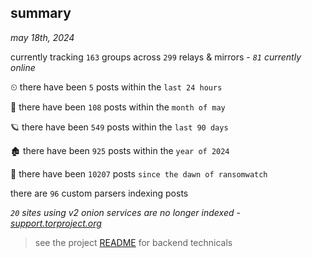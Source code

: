 
## summary
_may 18th, 2024_

currently tracking `163` groups across `299` relays & mirrors - _`81` currently online_

⏲ there have been `5` posts within the `last 24 hours`

🦈 there have been `108` posts within the `month of may`

🪐 there have been `549` posts within the `last 90 days`

🏚 there have been `925` posts within the `year of 2024`

🦕 there have been `10207` posts `since the dawn of ransomwatch`

there are `96` custom parsers indexing posts

_`20` sites using v2 onion services are no longer indexed - [support.torproject.org](https://support.torproject.org/onionservices/v2-deprecation/)_

> see the project [README](https://github.com/joshhighet/ransomwatch#ransomwatch--) for backend technicals
